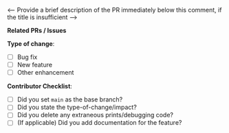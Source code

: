 <-- Provide a brief description of the PR immediately below this comment, if the title is insufficient -->

**Related PRs / Issues**
<!-- List any related PRs/issues here, if applicable -->

<!-- choose one -->
**Type of change**:
- [ ] Bug fix
- [ ] New feature
- [ ] Other enhancement

<!-- must be filled out completely to be considered for merging -->
**Contributor Checklist**:
- [ ] Did you set `main` as the base branch?
- [ ] Did you state the type-of-change/impact?
- [ ] Did you delete any extraneous prints/debugging code?
- [ ] (If applicable) Did you add documentation for the feature?

